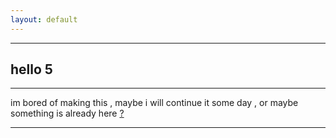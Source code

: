 ```yaml
---
layout: default
---
```


* * *

## hello 5

* * *

im bored of making this , maybe i will continue it some day , or maybe something is already here [?](https://youtu.be/ltAX2pFYzO4)

* * *